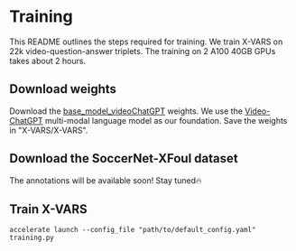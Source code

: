 # Training

This README outlines the steps required for training. We train X-VARS on 22k video-question-answer triplets. The training on 2 A100 40GB GPUs takes about 2 hours.

## Download weights

Download the [base_model_videoChatGPT](https://drive.google.com/drive/folders/1UbMAQVFrTB-DtEFUSmv8tBXuurrBfMUJ) weights. We use the [Video-ChatGPT](https://github.com/mbzuai-oryx/Video-ChatGPT/tree/main?tab=readme-ov-file) multi-modal language model as our foundation.
Save the weights in "X-VARS/X-VARS".

## Download the SoccerNet-XFoul dataset

The annotations will be available soon! Stay tuned🔥

## Train X-VARS
```
accelerate launch --config_file "path/to/default_config.yaml" training.py
```

